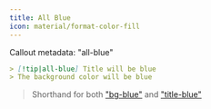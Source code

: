 ```yaml
---
title: All Blue
icon: material/format-color-fill
---
```


Callout metadata: "all-blue"

```md
> [!tip|all-blue] Title will be blue
> The background color will be blue
```

> Shorthand for both ["bg-blue"](../bg-styling/page-2.md)
> and ["title-blue"](../title-styling/page-2.md)

